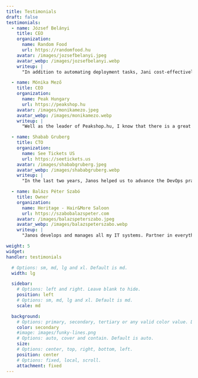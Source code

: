 ```yaml
---
title: Testimonials
draft: false
testimonials:
  - name: József Belányi
    title: CEO
    organization:
      name: Random Food
      url: https://randomfood.hu
    avatar: /images/jozsefbelanyi.jpeg
    avatar_webp: /images/jozsefbelanyi.webp
    writeup: |
      "In addition to automating deployment tasks, Jani cost-effectively designed Random Food's AWS infrastructure, helping our startup's IT security and efficiency."

  - name: Mónika Mező
    title: CEO
    organization:
      name: Peak Hungary
      url: https://peakshop.hu
    avatar: /images/monikamezo.jpeg
    avatar_webp: /images/monikamezo.webp
    writeup: |
      "Well as the leader of Peakshop.hu, I know that there is a great specialist in the background, when there are NO errors on the servers. Janos is one of the most reliable, "silent" specialist, that every company needs."

  - name: Shabab Gruberg
    title: CTO
    organization:
      name: See Tickets US
      url: https://seetickets.us
    avatar: /images/shababgruberg.jpeg
    avatar_webp: /images/shababgruberg.webp
    writeup: |
      "In the last two years, Janos helped us to advance the DevOps practice in our company with Dockerization and CI/CD automation. He also managed to cut back our AWS costs."

  - name: Balázs Péter Szabó
    title: Owner
    organization:
      name: Heritage - Hair&More Saloon
      url: https://szabobalazspeter.com
    avatar: /images/balazspeterszabo.jpeg
    avatar_webp: /images/balazspeterszabo.webp
    writeup: |
      "Janos develops and manages all my IT systems. Partner in everything, I can count on him at any time. There is nothing that is impossible for him. He is fast, efficient and has excellent expertise."

weight: 5
widget:
handler: testimonials

  # Options: sm, md, lg and xl. Default is md.
  width: lg

  sidebar:
    # Options: left and right. Leave blank to hide.
    position: left
    # Options: sm, md, lg and xl. Default is md.
    scale: md

  background:
    # Options: primary, secondary, tertiary or any valid color value. Default is primary.
    color: secondary
    #image: images/funky-lines.png
    # Options: auto, cover and contain. Default is auto.
    size:
    # Options: center, top, right, bottom, left.
    position: center
    # Options: fixed, local, scroll.
    attachment: fixed
---
```

